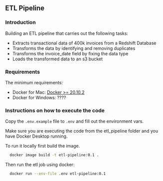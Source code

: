 ## ETL Pipeline 

### Introduction
Building an ETL pipeline that carries out the following tasks:
- Extracts transactional data of 400k invoices from a Redshift Database
- Transforms the data by identifying and removing duplicates
- Transforms the invoice_date field by fixing the data type
- Loads the transformed data to an s3 bucket

### Requirements
  The minimum requirements:
- Docker for Mac: [Docker >= 20.10.2](https://docs.docker.com/docker-for-mac/install/)
- Docker for Windows: ????

### Instructions on how to execute the code
Copy the ``.env.example`` file to `.env` and fill out the environment vars.

Make sure you are executing the code from the etl_pipeline folder and you have Docker Desktop running.

To run it locally first build the image.

```bash
  docker image build -t etl-pipeline:0.1 .
```

Then run the etl job using docker:
```bash
  docker run --env-file .env etl-pipeline:0.1
```